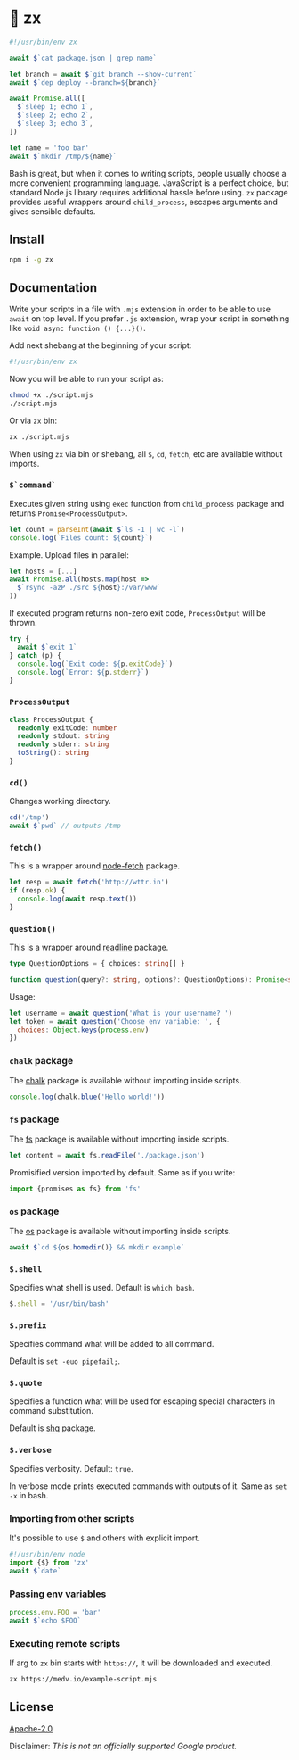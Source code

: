 # 🐚 zx

```js
#!/usr/bin/env zx

await $`cat package.json | grep name`

let branch = await $`git branch --show-current`
await $`dep deploy --branch=${branch}`

await Promise.all([
  $`sleep 1; echo 1`,
  $`sleep 2; echo 2`,
  $`sleep 3; echo 3`,
])

let name = 'foo bar'
await $`mkdir /tmp/${name}`
```

Bash is great, but when it comes to writing scripts, 
people usually choose a more convenient programming language.
JavaScript is a perfect choice, but standard Node.js library 
requires additional hassle before using. `zx` package provides
useful wrappers around `child_process`, escapes arguments and 
gives sensible defaults.

## Install

```bash
npm i -g zx
```

## Documentation

Write your scripts in a file with `.mjs` extension in order to 
be able to use `await` on top level. If you prefer `.js` extension,
wrap your script in something like `void async function () {...}()`.

Add next shebang at the beginning of your script:
```bash
#!/usr/bin/env zx
```

Now you will be able to run your script as:
```bash
chmod +x ./script.mjs
./script.mjs
```

Or via `zx` bin:

```bash
zx ./script.mjs
```

When using `zx` via bin or shebang, all `$`, `cd`, `fetch`, etc 
are available without imports.

### ``$`command` ``

Executes given string using `exec` function
from `child_process` package and returns `Promise<ProcessOutput>`.

```js
let count = parseInt(await $`ls -1 | wc -l`)
console.log(`Files count: ${count}`)
```

Example. Upload files in parallel:

```js
let hosts = [...]
await Promise.all(hosts.map(host =>
  $`rsync -azP ./src ${host}:/var/www`  
))
```

If executed program returns non-zero exit code, `ProcessOutput` will be thrown.

```js
try {
  await $`exit 1`
} catch (p) {
  console.log(`Exit code: ${p.exitCode}`)
  console.log(`Error: ${p.stderr}`)
}
```

### `ProcessOutput`

```ts
class ProcessOutput {
  readonly exitCode: number
  readonly stdout: string
  readonly stderr: string
  toString(): string
}
```

### `cd()`

Changes working directory.

```js
cd('/tmp')
await $`pwd` // outputs /tmp 
```

### `fetch()`

This is a wrapper around [node-fetch](https://www.npmjs.com/package/node-fetch) package.
```js
let resp = await fetch('http://wttr.in')
if (resp.ok) {
  console.log(await resp.text())
}
```

### `question()`

This is a wrapper around [readline](https://nodejs.org/api/readline.html) package.

```ts
type QuestionOptions = { choices: string[] }

function question(query?: string, options?: QuestionOptions): Promise<string>
```

Usage:

```js
let username = await question('What is your username? ')
let token = await question('Choose env variable: ', {
  choices: Object.keys(process.env)
})
```



### `chalk` package

The [chalk](https://www.npmjs.com/package/chalk) package is available without 
importing inside scripts.

```js
console.log(chalk.blue('Hello world!'))
```

### `fs` package

The [fs](https://nodejs.org/api/fs.html) package is available without importing 
inside scripts.

```js
let content = await fs.readFile('./package.json')
```

Promisified version imported by default. Same as if you write: 

```js
import {promises as fs} from 'fs'
```

### `os` package

The [os](https://nodejs.org/api/os.html) package is available without importing
inside scripts.

```js
await $`cd ${os.homedir()} && mkdir example`
```

### `$.shell`

Specifies what shell is used. Default is `which bash`.

```js
$.shell = '/usr/bin/bash'
```

### `$.prefix`

Specifies command what will be added to all command. 

Default is `set -euo pipefail;`.

### `$.quote`

Specifies a function what will be used for escaping special characters in 
command substitution. 

Default is [shq](https://www.npmjs.com/package/shq) 
package.

### `$.verbose`

Specifies verbosity. Default: `true`.

In verbose mode prints executed commands with outputs of it. Same as 
`set -x` in bash.

### Importing from other scripts

It's possible to use `$` and others with explicit import.

```js
#!/usr/bin/env node
import {$} from 'zx'
await $`date`
```

### Passing env variables

```js
process.env.FOO = 'bar'
await $`echo $FOO`
```

### Executing remote scripts

If arg to `zx` bin starts with `https://`, it will be downloaded and executed.

```bash
zx https://medv.io/example-script.mjs
```

## License

[Apache-2.0](LICENSE)

Disclaimer: _This is not an officially supported Google product._
